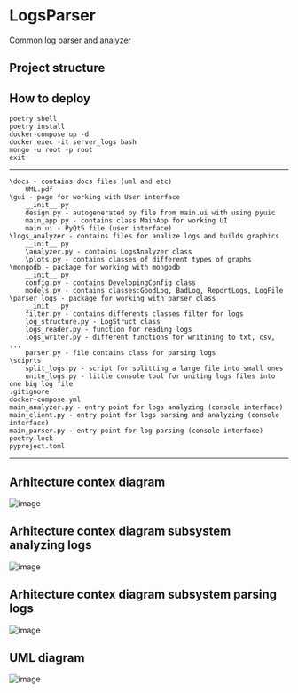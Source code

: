 # LogsParser
Common log parser and analyzer

## Project structure

## How to deploy
```
poetry shell
poetry install
docker-compose up -d
docker exec -it server_logs bash
mongo -u root -p root
exit
```

***
```
\docs - contains docs files (uml and etc)
    UML.pdf
\gui - page for working with User interface
    __init__.py
    design.py - autogenerated py file from main.ui with using pyuic
    main_app.py - contains class MainApp for working UI
    main.ui - PyQt5 file (user interface)
\logs_analyzer - contains files for analize logs and builds graphics
    __init__.py
    \analyzer.py - contains LogsAnalyzer class
    \plots.py - contains classes of different types of graphs
\mongodb - package for working with mongodb
    __init__.py
    config.py - contains DevelopingConfig class
    models.py - contains classes:GoodLog, BadLog, ReportLogs, LogFile
\parser_logs - package for working with parser class
    __init__.py
    filter.py - contains differents classes filter for logs
    log_structure.py - LogStruct class
    logs_reader.py - function for reading logs
    logs_writer.py - different functions for writining to txt, csv, ...
    parser.py - file contains class for parsing logs
\sciprts
    split_logs.py - script for splitting a large file into small ones
    unite_logs.py - little console tool for uniting logs files into one big log file
.gitignore
docker-compose.yml
main_analyzer.py - entry point for logs analyzing (console interface)
main_client.py - entry point for logs parsing and analyzing (console interface)
main_parser.py - entry point for log parsing (console interface)
poetry.lock
pyproject.toml

```
***
## Arhitecture contex diagram

![image](https://user-images.githubusercontent.com/25473820/138543868-2eca1741-7ae4-47ba-bd86-05437461cb20.png)

## Arhitecture contex diagram subsystem analyzing logs

![image](https://user-images.githubusercontent.com/25473820/138544040-7a3b44d3-ab84-49d1-a2ca-c6c97add5184.png)

## Arhitecture contex diagram subsystem parsing logs

![image](https://user-images.githubusercontent.com/25473820/138544117-9b6c7e76-af6e-443a-a1ab-a08eec31b344.png)

## UML diagram

![image](https://user-images.githubusercontent.com/25473820/138544987-9a0e92aa-5bf8-4589-bdab-12bbd741b155.png)

